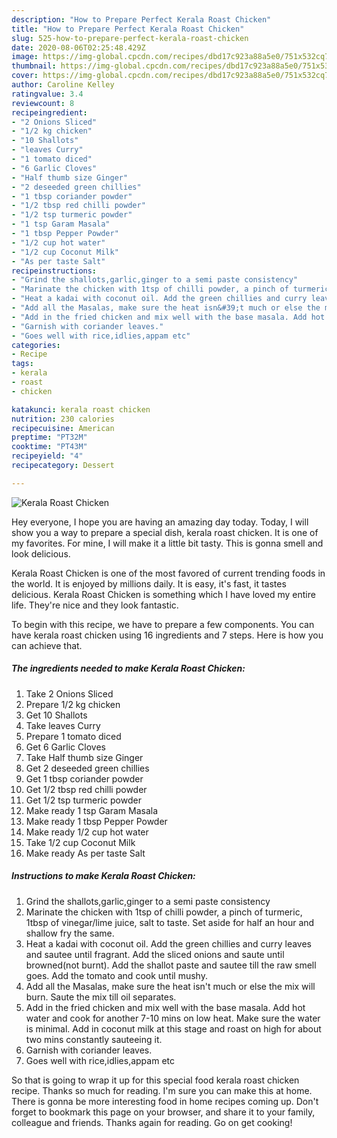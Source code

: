 ```yaml
---
description: "How to Prepare Perfect Kerala Roast Chicken"
title: "How to Prepare Perfect Kerala Roast Chicken"
slug: 525-how-to-prepare-perfect-kerala-roast-chicken
date: 2020-08-06T02:25:48.429Z
image: https://img-global.cpcdn.com/recipes/dbd17c923a88a5e0/751x532cq70/kerala-roast-chicken-recipe-main-photo.jpg
thumbnail: https://img-global.cpcdn.com/recipes/dbd17c923a88a5e0/751x532cq70/kerala-roast-chicken-recipe-main-photo.jpg
cover: https://img-global.cpcdn.com/recipes/dbd17c923a88a5e0/751x532cq70/kerala-roast-chicken-recipe-main-photo.jpg
author: Caroline Kelley
ratingvalue: 3.4
reviewcount: 8
recipeingredient:
- "2 Onions Sliced"
- "1/2 kg chicken"
- "10 Shallots"
- "leaves Curry"
- "1 tomato diced"
- "6 Garlic Cloves"
- "Half thumb size Ginger"
- "2 deseeded green chillies"
- "1 tbsp coriander powder"
- "1/2 tbsp red chilli powder"
- "1/2 tsp turmeric powder"
- "1 tsp Garam Masala"
- "1 tbsp Pepper Powder"
- "1/2 cup hot water"
- "1/2 cup Coconut Milk"
- "As per taste Salt"
recipeinstructions:
- "Grind the shallots,garlic,ginger to a semi paste consistency"
- "Marinate the chicken with 1tsp of chilli powder, a pinch of turmeric, 1tbsp of vinegar/lime juice, salt to taste. Set aside for half an hour and shallow fry the same."
- "Heat a kadai with coconut oil. Add the green chillies and curry leaves and sautee until fragrant. Add the sliced onions and saute until browned(not burnt). Add the shallot paste and sautee till the raw smell goes. Add the tomato and cook until mushy."
- "Add all the Masalas, make sure the heat isn&#39;t much or else the mix will burn. Saute the mix till oil separates."
- "Add in the fried chicken and mix well with the base masala. Add hot water and cook for another 7-10 mins on low heat. Make sure the water is minimal. Add in coconut milk at this stage and roast on high for about two mins constantly sauteeing it."
- "Garnish with coriander leaves."
- "Goes well with rice,idlies,appam etc"
categories:
- Recipe
tags:
- kerala
- roast
- chicken

katakunci: kerala roast chicken 
nutrition: 230 calories
recipecuisine: American
preptime: "PT32M"
cooktime: "PT43M"
recipeyield: "4"
recipecategory: Dessert

---
```



![Kerala Roast Chicken](https://img-global.cpcdn.com/recipes/dbd17c923a88a5e0/751x532cq70/kerala-roast-chicken-recipe-main-photo.jpg)

Hey everyone, I hope you are having an amazing day today. Today, I will show you a way to prepare a special dish, kerala roast chicken. It is one of my favorites. For mine, I will make it a little bit tasty. This is gonna smell and look delicious.

Kerala Roast Chicken is one of the most favored of current trending foods in the world. It is enjoyed by millions daily. It is easy, it's fast, it tastes delicious. Kerala Roast Chicken is something which I have loved my entire life. They're nice and they look fantastic.




To begin with this recipe, we have to prepare a few components. You can have kerala roast chicken using 16 ingredients and 7 steps. Here is how you can achieve that.

<!--inarticleads1-->

##### The ingredients needed to make Kerala Roast Chicken:

1. Take 2 Onions Sliced
1. Prepare 1/2 kg chicken
1. Get 10 Shallots
1. Take leaves Curry
1. Prepare 1 tomato diced
1. Get 6 Garlic Cloves
1. Take Half thumb size Ginger
1. Get 2 deseeded green chillies
1. Get 1 tbsp coriander powder
1. Get 1/2 tbsp red chilli powder
1. Get 1/2 tsp turmeric powder
1. Make ready 1 tsp Garam Masala
1. Make ready 1 tbsp Pepper Powder
1. Make ready 1/2 cup hot water
1. Take 1/2 cup Coconut Milk
1. Make ready As per taste Salt




<!--inarticleads2-->

##### Instructions to make Kerala Roast Chicken:

1. Grind the shallots,garlic,ginger to a semi paste consistency
1. Marinate the chicken with 1tsp of chilli powder, a pinch of turmeric, 1tbsp of vinegar/lime juice, salt to taste. Set aside for half an hour and shallow fry the same.
1. Heat a kadai with coconut oil. Add the green chillies and curry leaves and sautee until fragrant. Add the sliced onions and saute until browned(not burnt). Add the shallot paste and sautee till the raw smell goes. Add the tomato and cook until mushy.
1. Add all the Masalas, make sure the heat isn&#39;t much or else the mix will burn. Saute the mix till oil separates.
1. Add in the fried chicken and mix well with the base masala. Add hot water and cook for another 7-10 mins on low heat. Make sure the water is minimal. Add in coconut milk at this stage and roast on high for about two mins constantly sauteeing it.
1. Garnish with coriander leaves.
1. Goes well with rice,idlies,appam etc




So that is going to wrap it up for this special food kerala roast chicken recipe. Thanks so much for reading. I'm sure you can make this at home. There is gonna be more interesting food in home recipes coming up. Don't forget to bookmark this page on your browser, and share it to your family, colleague and friends. Thanks again for reading. Go on get cooking!
